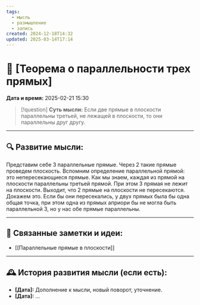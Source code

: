 ```yaml
---
tags:
  - мысль
  - размышление
  - запись
created: 2024-12-18T14:32
updated: 2025-03-14T17:14
---
```


# 💭  [Теорема о параллельности трех прямых]

**Дата и время:** 2025-02-21 15:30

> [!question] **Суть мысли:**
> Если две прямые в плоскости параллельны третьей, не лежащей в плоскости, то они параллельны друг другу.

---

## 🔍 Развитие мысли:

Представим себе 3 параллельные прямые. Через 2 такие прямые проведем плоскость. Вспомним определение параллельной прямой: это непересекающиеся прямые. Как мы знаем, каждая из прямой на плоскости параллельны третьей прямой. При этом 3 прямая не лежит на плоскости.
Выходит, что 2 прямые на плоскости не пересекаются. Докажем это.
Если бы они пересекались, у двух прямых была бы одна общая точка, при этом одна из прямых априори бы не могла быть параллельной 3, но у нас обе прямые параллельны.

---

## 🔄 Связанные заметки и идеи:

- [[Параллельные прямые в плоскости]]

---

## 🕰️ История развития мысли (если есть):

* **[Дата]:**  Дополнение к мысли, новый поворот, уточнение.
* **[Дата]:**  ...